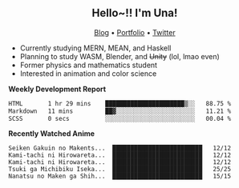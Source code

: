<h2 align="center">
  Hello~!! I'm Una!
</h2>

<p align="center">
  <a href="https://anarchy.website/">Blog</a> &bull;
  <a href="https://una-ada.github.io/">Portfolio</a> &bull;
  <a href="https://twitter.com/xn__z7x">Twitter</a>
</p>

- Currently studying MERN, MEAN, and Haskell
- Planning to study WASM, Blender, and ~~Unity~~ (lol, lmao even)
- Former physics and mathematics student
- Interested in animation and color science

**Weekly Development Report**

<!--START_SECTION:waka-->

```txt
HTML       1 hr 29 mins    ██████████████████████▒░░   88.75 %
Markdown   11 mins         ██▓░░░░░░░░░░░░░░░░░░░░░░   11.21 %
SCSS       0 secs          ░░░░░░░░░░░░░░░░░░░░░░░░░   00.04 %
```

<!--END_SECTION:waka-->

**Recently Watched Anime**

<!-- RECENT-ANIME:START -->

    Seiken Gakuin no Makents...  █████████████████████████   12/12
    Kami-tachi ni Hirowareta...  █████████████████████████   12/12
    Kami-tachi ni Hirowareta...  █████████████████████████   12/12
    Tsuki ga Michibiku Iseka...  █████████████████████████   25/25
    Nanatsu no Maken ga Shih...  █████████████████████████   15/15
<!-- RECENT-ANIME:END -->
